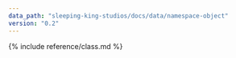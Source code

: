 ```yaml
---
data_path: "sleeping-king-studios/docs/data/namespace-object"
version: "0.2"
---
```


{% include reference/class.md %}
